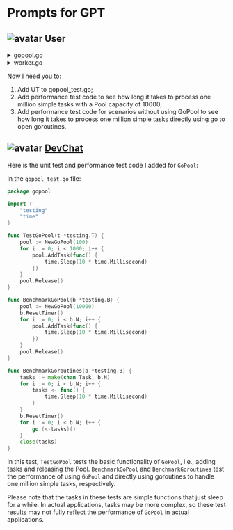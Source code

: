 # Prompts for GPT

## ![avatar](../../assets/icons/avatar_spaceman.png) **User**

<details>
<summary>gopool.go</summary>
package gopool

type Task func()

type GoPool struct {
    TaskQueue  chan Task
    MaxWorkers int
    Workers    []*Worker
}

func NewGoPool(maxWorkers int) *GoPool {
    pool := &GoPool{
        TaskQueue:  make(chan Task),
        MaxWorkers: maxWorkers,
        Workers:    make([]*Worker, maxWorkers),
    }
    for i := 0; i < maxWorkers; i++ {
        worker := newWorker(pool.TaskQueue)
        pool.Workers[i] = worker
        worker.start()
    }
    return pool
}

func (p *GoPool) AddTask(task Task) {
    p.TaskQueue <- task
}

func (p *GoPool) Release() {
    close(p.TaskQueue)
    for _, worker := range p.Workers {
        <-worker.TaskQueue
    }
}
</details>

<details>
<summary>worker.go</summary>
package gopool

type Worker struct {
    TaskQueue chan Task
}

func newWorker(taskQueue chan Task) *Worker {
    return &Worker{
        TaskQueue: taskQueue,
    }
}

func (w *Worker) start() {
    go func() {
        for task := range w.TaskQueue {
            if task != nil {
                task()
            }
        }
    }()
}
</details>

Now I need you to:
1. Add UT to gopool_test.go;
2. Add performance test code to see how long it takes to process one million simple tasks with a Pool capacity of 10000;
3. Add performance test code for scenarios without using GoPool to see how long it takes to process one million simple tasks directly using go to open goroutines.

## ![avatar](../../assets/icons/avatar_devchat.svg) **[DevChat](https://marketplace.visualstudio.com/items?itemName=merico.devchat)**

Here is the unit test and performance test code I added for `GoPool`:

In the `gopool_test.go` file:

```go
package gopool

import (
    "testing"
    "time"
)

func TestGoPool(t *testing.T) {
    pool := NewGoPool(100)
    for i := 0; i < 1000; i++ {
        pool.AddTask(func() {
            time.Sleep(10 * time.Millisecond)
        })
    }
    pool.Release()
}

func BenchmarkGoPool(b *testing.B) {
    pool := NewGoPool(10000)
    b.ResetTimer()
    for i := 0; i < b.N; i++ {
        pool.AddTask(func() {
            time.Sleep(10 * time.Millisecond)
        })
    }
    pool.Release()
}

func BenchmarkGoroutines(b *testing.B) {
    tasks := make(chan Task, b.N)
    for i := 0; i < b.N; i++ {
        tasks <- func() {
            time.Sleep(10 * time.Millisecond)
        }
    }
    b.ResetTimer()
    for i := 0; i < b.N; i++ {
        go (<-tasks)()
    }
    close(tasks)
}
```

In this test, `TestGoPool` tests the basic functionality of `GoPool`, i.e., adding tasks and releasing the Pool. `BenchmarkGoPool` and `BenchmarkGoroutines` test the performance of using `GoPool` and directly using goroutines to handle one million simple tasks, respectively.

Please note that the tasks in these tests are simple functions that just sleep for a while. In actual applications, tasks may be more complex, so these test results may not fully reflect the performance of `GoPool` in actual applications.
